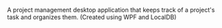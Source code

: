 A project management desktop application that keeps track of a project's task and organizes them. (Created using WPF and LocalDB)
